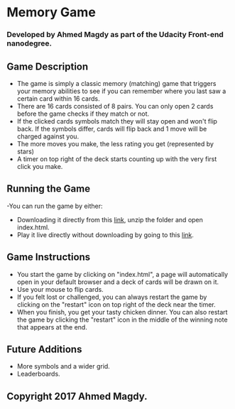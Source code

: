 # Memory Game
 
 ### Developed by Ahmed Magdy as part of the Udacity Front-end nanodegree.

## Game Description
- The game is simply a classic memory (matching) game that triggers your memory abilities to see if you can remember where you last saw a certain card within 16 cards. 
- There are 16 cards consisted of 8 pairs. You can only open 2 cards before the game checks if they match or not.
- If the clicked cards symbols match they will stay open and won't flip back. If the symbols differ, cards will flip back and 1 move will be charged against you.
- The more moves you make, the less rating you get (represented by stars)
- A timer on top right of the deck starts counting up with the very first click you make.

## Running the Game

-You can run the game by either:
 - Downloading it directly from this [link](https://github.com/commanderMadi/madiMemoryGame/archive/master.zip), unzip the folder and open index.html.
 - Play it live directly without downloading by going to this [link](https://commandermadi.github.io/madiMemoryGame/).

## Game Instructions
- You start the game by clicking on "index.html", a page will automatically open in your default browser and a deck of cards will be drawn on it.
- Use your mouse to flip cards.
- If you felt lost or challenged, you can always restart the game by clicking on the "restart" icon on top right of the deck near the timer.
- When you finish, you get your tasty chicken dinner. You can also restart the game by clicking the "restart" icon in the middle of the winning note that appears at the end.

## Future Additions

- More symbols and a wider grid.
- Leaderboards.

## Copyright 2017 Ahmed Magdy.
